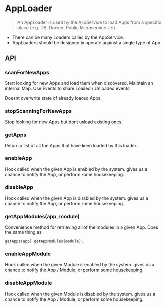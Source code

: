 # AppLoader

> An AppLoader is used by the AppService to load Apps from a specific place (e.g. DB, Docker, Public Microservice Url).

* There can be many Loaders called by the AppService.
* AppLoaders should be designed to operate against a single type of App

## API

### scanForNewApps

Start looking for new Apps and load them when discovered. Maintain an internal Map. Use Events to share Loaded / Unloaded events.

Doesnt overwrite state of already loaded Apps.

### stopScanningForNewApps

Stop looking for new Apps but dont unload existing ones.

### getApps

Return a list of all the Apps that have been loaded by this loader.

### enableApp

Hook called when the given App is enabled by the system. gives us a chance to notify the App, or perform some housekeeping.

### disableApp

Hook called when the given App is disabled by the system. gives us a chance to notify the App, or perform some housekeeping.

### getAppModules(app, module)

Convenience method for retrieving all of the modules in a given App. Does the same thing as

```getApps(app).getAppModules(module);```

### enableAppModule

Hook called when the given Module is enabled by the system. gives us a chance to notify the App / Module, or perform some housekeeping.

### disableAppModule

Hook called when the given Module is disabled by the system. gives us a chance to notify the App / Module, or perform some housekeeping.
